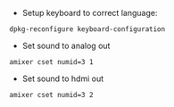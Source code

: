 - Setup keyboard to correct language:
```
dpkg-reconfigure keyboard-configuration
```
- Set sound to analog out
```
amixer cset numid=3 1
```
- Set sound to hdmi out
```
amixer cset numid=3 2
```
